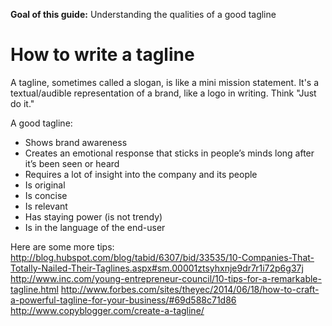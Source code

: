 **Goal of this guide:** Understanding the qualities of a good tagline

# How to write a tagline

A tagline, sometimes called a slogan, is like a mini mission statement. It's a textual/audible representation of a brand, like a logo in writing. Think "Just do it."

A good tagline:

* Shows brand awareness
* Creates an emotional response that sticks in people’s minds long after it’s been seen or heard
* Requires a lot of insight into the company and its people
* Is original
* Is concise
* Is relevant
* Has staying power (is not trendy)
* Is in the language of the end-user

Here are some more tips:
http://blog.hubspot.com/blog/tabid/6307/bid/33535/10-Companies-That-Totally-Nailed-Their-Taglines.aspx#sm.00001ztsyhxnje9dr7r1i72p6g37j
http://www.inc.com/young-entrepreneur-council/10-tips-for-a-remarkable-tagline.html
http://www.forbes.com/sites/theyec/2014/06/18/how-to-craft-a-powerful-tagline-for-your-business/#69d588c71d86
http://www.copyblogger.com/create-a-tagline/
